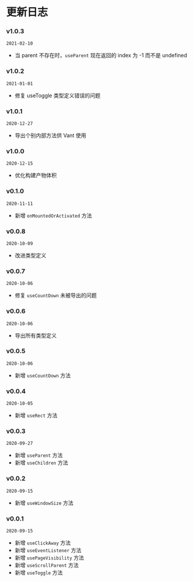 # 更新日志

### v1.0.3

`2021-02-10`

- 当 parent 不存在时，`useParent` 现在返回的 index 为 -1 而不是 undefined

### v1.0.2

`2021-01-01`

- 修复 useToggle 类型定义错误的问题

### v1.0.1

`2020-12-27`

- 导出个别内部方法供 Vant 使用

### v1.0.0

`2020-12-15`

- 优化构建产物体积

### v0.1.0

`2020-11-11`

- 新增 `onMountedOrActivated` 方法

### v0.0.8

`2020-10-09`

- 改进类型定义

### v0.0.7

`2020-10-06`

- 修复 `useCountDown` 未被导出的问题

### v0.0.6

`2020-10-06`

- 导出所有类型定义

### v0.0.5

`2020-10-06`

- 新增 `useCountDown` 方法

### v0.0.4

`2020-10-05`

- 新增 `useRect` 方法

### v0.0.3

`2020-09-27`

- 新增 `useParent` 方法
- 新增 `useChildren` 方法

### v0.0.2

`2020-09-15`

- 新增 `useWindowSize` 方法

### v0.0.1

`2020-09-15`

- 新增 `useClickAway` 方法
- 新增 `useEventListener` 方法
- 新增 `usePageVisibility` 方法
- 新增 `useScrollParent` 方法
- 新增 `useToggle` 方法
